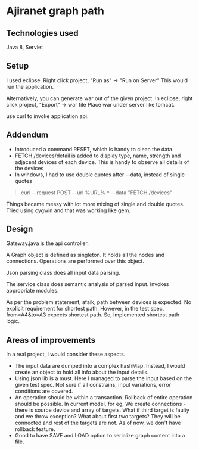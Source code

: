 # Ajiranet graph path

## Technologies used
Java 8, 
Servlet


## Setup

I used eclipse.  Right click project, "Run as" -> "Run on Server"
This would run the application. 

Alternatively, you can generate war out of the given project.
In eclipse, right click project, "Export" -> war file 
Place war under server like tomcat.

use curl to invoke application api.



## Addendum

 - Introduced a command RESET, which is handy to clean the data.
 - FETCH /devices/detail 
is added to display type, name, strength and adjacent devices of each device.  This is handy to observe all details of the devices
 -  In windows, I had to use double quotes after --data, instead of single quotes
               

> curl --request POST --url %URL%  ^
>               --data "FETCH /devices"

   Things became messy with lot more mixing of single and double quotes.
   Tried using cygwin and that was working like gem.

## Design

Gateway.java is the api controller.

A Graph object is defined as singleton.  It holds all the nodes and connections.  Operations are performed over this object.

Json parsing class does all input data parsing.

The service class does semantic analysis of parsed input.  Invokes appropriate modules.

As per the problem statement, afaik, path between devices is expected.  No explicit requirement for shortest path.  However, in the test spec, from=A4&to=A3 expects shortest path.  So, implemented shortest path logic.

## Areas of improvements

In a real project, I would consider these aspects.

 - The input data are dumped into a complex hashMap.  Instead, I would create an object to hold all info about the input details.
 - Using json lib is a must.  Here I managed to parse the input based on the given test spec. Not sure if all constrains, input variations, error conditions are covered.
 - An operation should be within a transaction.  Rollback of entire operation should be possible.  In current model, for eg, We create connections - there is source device and array of targets.  What if third target is faulty and we throw exception?  What about first two targets?  They will be connected and rest of the targets are not.  As of now, we don't have rollback feature.
 - Good to have SAVE and LOAD option to serialize graph content into a file.


